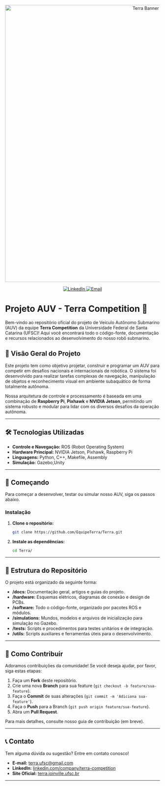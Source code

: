 <p align="center">
  <a href="https://terra.joinville.ufsc.br/pt_br/">
    <img width="900" src="https://github.com/EquipeTerra/Terra-Stand/blob/master/test.png" alt="Terra Banner">
  </a>
</p>

<p align="center">
  <a href="https://www.linkedin.com/company/terra-competition/">
    <img alt="LinkedIn" src="https://img.shields.io/badge/LinkedIn-terra--competition-blue?style=flat&logo=linkedin">
  </a>
  <a href="mailto:terra.ufsc@gmail.com">
    <img alt="Email" src="https://img.shields.io/badge/Email-contato-red?style=flat&logo=gmail">
  </a>
</p>

# Projeto AUV - Terra Competition 🌊

Bem-vindo ao repositório oficial do projeto de Veículo Autônomo Submarino (AUV) da equipe **Terra Competition** da Universidade Federal de Santa Catarina (UFSC)! Aqui você encontrará todo o código-fonte, documentação e recursos relacionados ao desenvolvimento do nosso robô submarino.

## 🎯 Visão Geral do Projeto

Este projeto tem como objetivo projetar, construir e programar um AUV para competir em desafios nacionais e internacionais de robótica. O sistema foi desenvolvido para realizar tarefas complexas de navegação, manipulação de objetos e reconhecimento visual em ambiente subaquático de forma totalmente autônoma.

Nossa arquitetura de controle e processamento é baseada em uma combinação de **Raspberry Pi**, **Pixhawk** e **NVIDIA Jetson**, permitindo um sistema robusto e modular para lidar com os diversos desafios da operação autônoma.

---

## 🛠️ Tecnologias Utilizadas

* **Controle e Navegação:** ROS (Robot Operating System)
* **Hardware Principal:** NVIDIA Jetson, Pixhawk, Raspberry Pi
* **Linguagens:** Python, C++, Makefile, Assembly
* **Simulação:** Gazebo,Unity

---

## 🚀 Começando

Para começar a desenvolver, testar ou simular nosso AUV, siga os passos abaixo.



### Instalação

1.  **Clone o repositório:**
    ```bash
    git clone https://github.com/EquipeTerra/Terra.git
    ```

2.  **Instale as dependências:**
    ```bash
    cd Terra/
    ```



---

## 📂 Estrutura do Repositório

O projeto está organizado da seguinte forma:

-   **/docs:** Documentação geral, artigos e guias do projeto.
-   **/hardware:** Esquemas elétricos, diagramas de conexão e design de PCBs.
-   **/software:** Todo o código-fonte, organizado por pacotes ROS e módulos.
-   **/simulations:** Mundos, modelos e arquivos de inicialização para simulação no Gazebo.
-   **/tests:** Scripts e procedimentos para testes unitários e de integração.
-   **/utils:** Scripts auxiliares e ferramentas úteis para o desenvolvimento.

---

## 🙌 Como Contribuir

Adoramos contribuições da comunidade! Se você deseja ajudar, por favor, siga estas etapas:

1.  Faça um **Fork** deste repositório.
2.  Crie uma nova **Branch** para sua feature (`git checkout -b feature/sua-feature`).
3.  Faça o **Commit** de suas alterações (`git commit -m 'Adiciona sua-feature'`).
4.  Faça o **Push** para a Branch (`git push origin feature/sua-feature`).
5.  Abra um **Pull Request**.

Para mais detalhes, consulte nosso guia de contribuição (em breve).

---

## 📞 Contato

Tem alguma dúvida ou sugestão? Entre em contato conosco!

* **E-mail:** [terra.ufsc@gmail.com](mailto:terra.ufsc@gmail.com)
* **LinkedIn:** [linkedin.com/company/terra-competition](https://www.linkedin.com/company/terra-competition/)
* **Site Oficial:** [terra.joinville.ufsc.br](https://terra.joinville.ufsc.br/pt_br/)

---